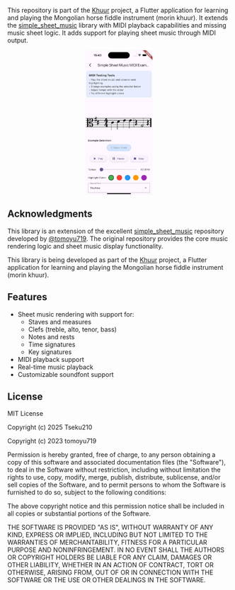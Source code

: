 <!--
<!--
This README describes the package. If you publish this package to pub.dev,
this README's contents appear on the landing page for your package.

For information about how to write a good package README, see the guide for
[writing package pages](https://dart.dev/guides/libraries/writing-package-pages).
[writing package pages](https://dart.dev/guides/libraries/writing-package-pages).

For general information about developing packages, see the Dart guide for
[creating packages](https://dart.dev/guides/libraries/create-library-packages)
and the Flutter guide for
[developing packages and plugins](https://flutter.dev/developing-packages-and-plugins).
[developing packages and plugins](https://flutter.dev/developing-packages-and-plugins).
-->

This repository is part of the [Khuur](https://github.com/Tseku210/khuur_app) project, a Flutter application for learning and playing the Mongolian horse fiddle instrument (morin khuur). It extends the [simple_sheet_music](https://github.com/tomoyu719/simple_sheet_music) library with MIDI playback capabilities and missing music sheet logic. It adds support for playing sheet music through MIDI output.

<p align="center">
    <img src="midi-example.png" width="30%" style="display: block; margin: 0 auto;">
</p>

## Acknowledgments

This library is an extension of the excellent [simple_sheet_music](https://github.com/tomoyu719/simple_sheet_music) repository developed by [@tomoyu719](https://github.com/tomoyu719). The original repository provides the core music rendering logic and sheet music display functionality.

This library is being developed as part of the [Khuur](https://github.com/Tseku210/khuur_app) project, a Flutter application for learning and playing the Mongolian horse fiddle instrument (morin khuur).

## Features

- Sheet music rendering with support for:
  - Staves and measures
  - Clefs (treble, alto, tenor, bass)
  - Notes and rests
  - Time signatures
  - Key signatures
- MIDI playback support
- Real-time music playback
- Customizable soundfont support

## License

MIT License

Copyright (c) 2025 Tseku210

Copyright (c) 2023 tomoyu719

Permission is hereby granted, free of charge, to any person obtaining a copy
of this software and associated documentation files (the "Software"), to deal
in the Software without restriction, including without limitation the rights
to use, copy, modify, merge, publish, distribute, sublicense, and/or sell
copies of the Software, and to permit persons to whom the Software is
furnished to do so, subject to the following conditions:

The above copyright notice and this permission notice shall be included in all
copies or substantial portions of the Software.

THE SOFTWARE IS PROVIDED "AS IS", WITHOUT WARRANTY OF ANY KIND, EXPRESS OR
IMPLIED, INCLUDING BUT NOT LIMITED TO THE WARRANTIES OF MERCHANTABILITY,
FITNESS FOR A PARTICULAR PURPOSE AND NONINFRINGEMENT. IN NO EVENT SHALL THE
AUTHORS OR COPYRIGHT HOLDERS BE LIABLE FOR ANY CLAIM, DAMAGES OR OTHER
LIABILITY, WHETHER IN AN ACTION OF CONTRACT, TORT OR OTHERWISE, ARISING FROM,
OUT OF OR IN CONNECTION WITH THE SOFTWARE OR THE USE OR OTHER DEALINGS IN THE
SOFTWARE.

